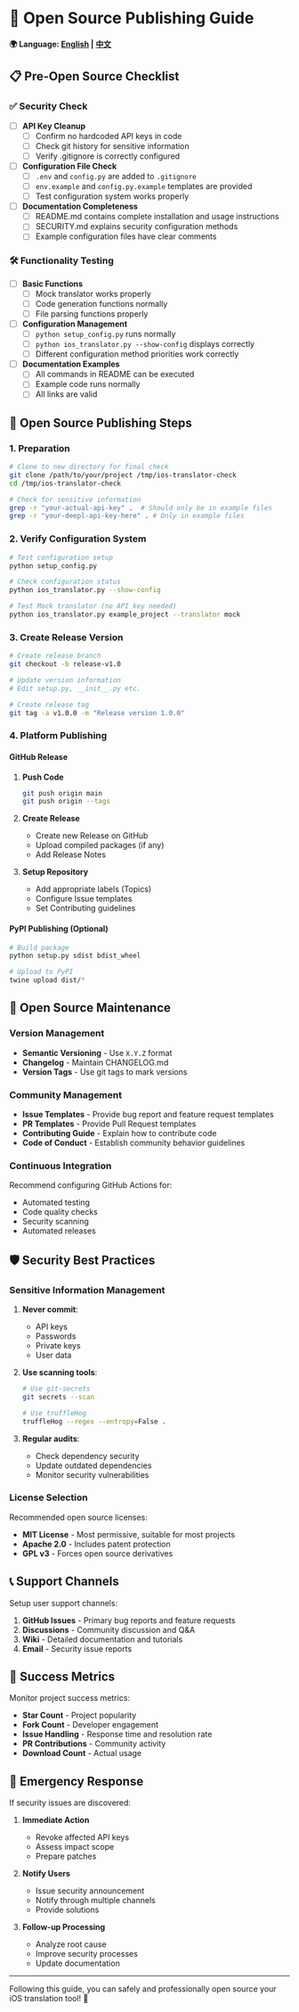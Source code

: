 # 🌟 Open Source Publishing Guide

**🌍 Language: [English](OPENSOURCE_GUIDE.md) | [中文](OPENSOURCE_GUIDE_cn.md)**

## 📋 Pre-Open Source Checklist

### ✅ Security Check

- [ ] **API Key Cleanup**
  - [ ] Confirm no hardcoded API keys in code
  - [ ] Check git history for sensitive information
  - [ ] Verify .gitignore is correctly configured

- [ ] **Configuration File Check**
  - [ ] `.env` and `config.py` are added to `.gitignore`
  - [ ] `env.example` and `config.py.example` templates are provided
  - [ ] Test configuration system works properly

- [ ] **Documentation Completeness**
  - [ ] README.md contains complete installation and usage instructions
  - [ ] SECURITY.md explains security configuration methods
  - [ ] Example configuration files have clear comments

### 🛠️ Functionality Testing

- [ ] **Basic Functions**
  - [ ] Mock translator works properly
  - [ ] Code generation functions normally
  - [ ] File parsing functions properly

- [ ] **Configuration Management**
  - [ ] `python setup_config.py` runs normally
  - [ ] `python ios_translator.py --show-config` displays correctly
  - [ ] Different configuration method priorities work correctly

- [ ] **Documentation Examples**
  - [ ] All commands in README can be executed
  - [ ] Example code runs normally
  - [ ] All links are valid

## 🚀 Open Source Publishing Steps

### 1. Preparation

```bash
# Clone to new directory for final check
git clone /path/to/your/project /tmp/ios-translator-check
cd /tmp/ios-translator-check

# Check for sensitive information
grep -r "your-actual-api-key" .  # Should only be in example files
grep -r "your-deepl-api-key-here" . # Only in example files
```

### 2. Verify Configuration System

```bash
# Test configuration setup
python setup_config.py

# Check configuration status
python ios_translator.py --show-config

# Test Mock translator (no API key needed)
python ios_translator.py example_project --translator mock
```

### 3. Create Release Version

```bash
# Create release branch
git checkout -b release-v1.0

# Update version information
# Edit setup.py, __init__.py etc.

# Create release tag
git tag -a v1.0.0 -m "Release version 1.0.0"
```

### 4. Platform Publishing

#### GitHub Release

1. **Push Code**
   ```bash
   git push origin main
   git push origin --tags
   ```

2. **Create Release**
   - Create new Release on GitHub
   - Upload compiled packages (if any)
   - Add Release Notes

3. **Setup Repository**
   - Add appropriate labels (Topics)
   - Configure Issue templates
   - Set Contributing guidelines

#### PyPI Publishing (Optional)

```bash
# Build package
python setup.py sdist bdist_wheel

# Upload to PyPI
twine upload dist/*
```

## 📝 Open Source Maintenance

### Version Management

- **Semantic Versioning** - Use `X.Y.Z` format
- **Changelog** - Maintain CHANGELOG.md
- **Version Tags** - Use git tags to mark versions

### Community Management

- **Issue Templates** - Provide bug report and feature request templates
- **PR Templates** - Provide Pull Request templates
- **Contributing Guide** - Explain how to contribute code
- **Code of Conduct** - Establish community behavior guidelines

### Continuous Integration

Recommend configuring GitHub Actions for:
- Automated testing
- Code quality checks
- Security scanning
- Automated releases

## 🛡️ Security Best Practices

### Sensitive Information Management

1. **Never commit**:
   - API keys
   - Passwords
   - Private keys
   - User data

2. **Use scanning tools**:
   ```bash
   # Use git-secrets
   git secrets --scan

   # Use truffleHog
   truffleHog --regex --entropy=False .
   ```

3. **Regular audits**:
   - Check dependency security
   - Update outdated dependencies
   - Monitor security vulnerabilities

### License Selection

Recommended open source licenses:

- **MIT License** - Most permissive, suitable for most projects
- **Apache 2.0** - Includes patent protection
- **GPL v3** - Forces open source derivatives

## 📞 Support Channels

Setup user support channels:

1. **GitHub Issues** - Primary bug reports and feature requests
2. **Discussions** - Community discussion and Q&A
3. **Wiki** - Detailed documentation and tutorials
4. **Email** - Security issue reports

## 🎯 Success Metrics

Monitor project success metrics:

- **Star Count** - Project popularity
- **Fork Count** - Developer engagement
- **Issue Handling** - Response time and resolution rate
- **PR Contributions** - Community activity
- **Download Count** - Actual usage

## 🚨 Emergency Response

If security issues are discovered:

1. **Immediate Action**
   - Revoke affected API keys
   - Assess impact scope
   - Prepare patches

2. **Notify Users**
   - Issue security announcement
   - Notify through multiple channels
   - Provide solutions

3. **Follow-up Processing**
   - Analyze root cause
   - Improve security processes
   - Update documentation

---

Following this guide, you can safely and professionally open source your iOS translation tool! 🎉